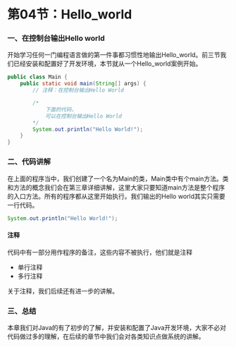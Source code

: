 # 第04节：Hello_world

### 一、在控制台输出Hello world

开始学习任何一门编程语言做的第一件事都习惯性地输出Hello_world。前三节我们已经安装和配置好了开发环境，本节就从一个Hello_world案例开始。

``` java
public class Main {
    public static void main(String[] args) {
        // 注释：在控制台输出Hello World

        /*
            下面的代码，
            可以在控制台输出Hello World
        */ 
        System.out.println("Hello World!");
    }
}
```

### 二、代码讲解

在上面的程序当中，我们创建了一个名为Main的类，Main类中有个main方法。类和方法的概念我们会在第三章详细讲解，这里大家只要知道main方法是整个程序的入口方法。所有的程序都从这里开始执行。我们输出的Hello world其实只需要一行代码。

``` java
System.out.println("Hello World!");
```

#### 注释

代码中有一部分用作程序的备注，这些内容不被执行，他们就是注释

* 单行注释
* 多行注释

关于注释，我们后续还有进一步的讲解。

### 三、总结

本章我们对Java的有了初步的了解，并安装和配置了Java开发环境，大家不必对代码做过多的理解，在后续的章节中我们会对各类知识点做系统的讲解。

